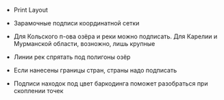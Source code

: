 + Print Layout

+ Зарамочные подписи координатной сетки

+ Для Кольского п-ова озёра и реки можно подписать. Для Карелии и Мурманской области, возножно, лишь крупные

+ Линии рек спрятать под полигоны озёр

+ Если нанесены границы стран, страны надо подписать

+ Подписи находок под цвет баркодинга поможет разобраться при скоплении точек

